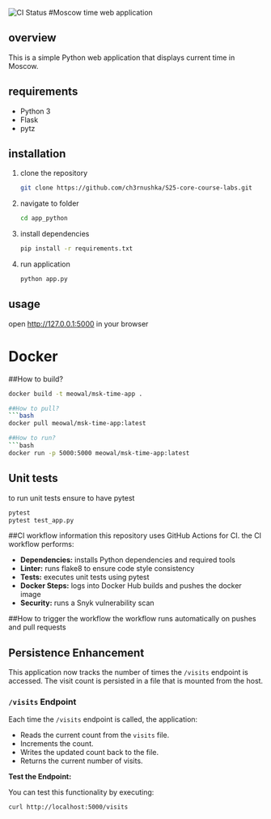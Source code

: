 ![CI Status](https://github.com/ch3rnushka/S25-core-course-labs/tree/lab3-solution/actions/workflows/ci.yml/badge.svg) 
#Moscow time web application

## overview
This is a simple Python web application that displays current time in Moscow.

## requirements
- Python 3
- Flask
- pytz

## installation
1. clone the repository
	```bash
	git clone https://github.com/ch3rnushka/S25-core-course-labs.git
	```
2. navigate to folder
	```bash
	cd app_python
	```
3. install dependencies
	```bash
	pip install -r requirements.txt
	```
4. run application
	```bash
	python app.py
	```

## usage
open http://127.0.0.1:5000 in your browser

# Docker

##How to build?
```bash
docker build -t meowal/msk-time-app .

##How to pull?
```bash
docker pull meowal/msk-time-app:latest

##How to run?
```bash
docker run -p 5000:5000 meowal/msk-time-app:latest
```

## Unit tests
to run unit tests ensure to have pytest
```bash
pytest
pytest test_app.py
```

##CI workflow information
this repository uses GitHub Actions for CI. the CI workflow performs:
- **Dependencies:** installs Python dependencies and required tools
- **Linter:** runs flake8 to ensure code style consistency
- **Tests:** executes unit tests using pytest
- **Docker Steps:** logs into Docker Hub builds and pushes the docker image
- **Security:** runs a Snyk vulnerability scan

##How to trigger the workflow
the workflow runs automatically on pushes and pull requests

## Persistence Enhancement

This application now tracks the number of times the `/visits` endpoint is accessed. The visit count is persisted in a file that is mounted from the host.

### `/visits` Endpoint

Each time the `/visits` endpoint is called, the application:
- Reads the current count from the `visits` file.
- Increments the count.
- Writes the updated count back to the file.
- Returns the current number of visits.

**Test the Endpoint:**

You can test this functionality by executing:
```bash
curl http://localhost:5000/visits
